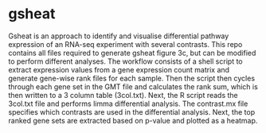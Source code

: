 # gsheat
Gsheat is an approach to identify and visualise differential pathway expression of an RNA-seq experiment with several contrasts.
This repo contains all files required to generate gsheat figure 3c, but can be modified to perform different analyses.
The workflow consists of a shell script to extract expression values from a gene expression count matrix and generate gene-wise rank files for each sample. Then the script then cycles through each gene set in the GMT file and calculates the rank sum, which is then written to a 3 column table (3col.txt).
Next, the R script reads the 3col.txt file and performs limma differential analysis. The contrast.mx file specifies which contrasts are used in the differential analysis. Next, the top ranked gene sets are extracted based on p-value and plotted as a heatmap.
